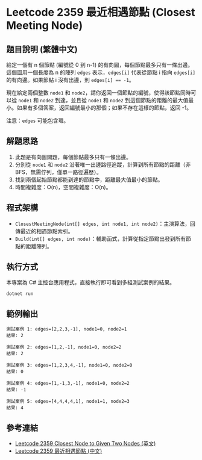# Leetcode 2359 最近相遇節點 (Closest Meeting Node)

## 題目說明 (繁體中文)

給定一個有 n 個節點 (編號從 0 到 n-1) 的有向圖，每個節點最多只有一條出邊。這個圖用一個長度為 n 的陣列 `edges` 表示，`edges[i]` 代表從節點 i 指向 `edges[i]` 的有向邊。如果節點 i 沒有出邊，則 `edges[i] == -1`。

現在給定兩個整數 `node1` 和 `node2`，請你返回一個節點的編號，使得該節點同時可以從 `node1` 和 `node2` 到達，並且從 `node1` 和 `node2` 到這個節點的距離的最大值最小。如果有多個答案，返回編號最小的那個；如果不存在這樣的節點，返回 -1。

注意：`edges` 可能包含環。

## 解題思路

1. 此題是有向圖問題，每個節點最多只有一條出邊。
2. 分別從 `node1` 和 `node2` 沿著唯一出邊路徑追蹤，計算到所有節點的距離（非 BFS，無需佇列，僅單一路徑遍歷）。
3. 找到兩個起始節點都能到達的節點中，距離最大值最小的節點。
4. 時間複雜度：O(n)，空間複雜度：O(n)。

## 程式架構

- `ClosestMeetingNode(int[] edges, int node1, int node2)`：主演算法，回傳最近的相遇節點索引。
- `Build(int[] edges, int node)`：輔助函式，計算從指定節點出發到所有節點的距離陣列。

## 執行方式

本專案為 C# 主控台應用程式，直接執行即可看到多組測試案例的結果。

```
dotnet run
```

## 範例輸出

```
測試案例 1: edges=[2,2,3,-1], node1=0, node2=1
結果: 2

測試案例 2: edges=[1,2,-1], node1=0, node2=2
結果: 2

測試案例 3: edges=[1,2,3,4,-1], node1=0, node2=0
結果: 0

測試案例 4: edges=[1,-1,3,-1], node1=0, node2=2
結果: -1

測試案例 5: edges=[4,4,4,4,1], node1=1, node2=3
結果: 4
```

## 參考連結

- [Leetcode 2359 Closest Node to Given Two Nodes (英文)](https://leetcode.com/problems/find-closest-node-to-given-two-nodes/description/?envType=daily-question\&envId=2025-05-30)
- [Leetcode 2359 最近相遇節點 (中文)](https://leetcode.cn/problems/find-closest-node-to-given-two-nodes/description/?envType=daily-question\&envId=2025-05-30)
